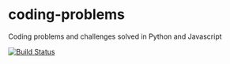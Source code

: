 # coding-problems
Coding problems and challenges solved in Python and Javascript

[![Build Status](https://travis-ci.org/pradheap/coding-problems.svg?branch=master)](https://travis-ci.org/pradheap/coding-problems)
